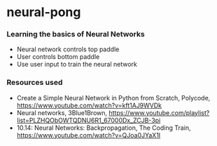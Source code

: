 # neural-pong

### Learning the basics of Neural Networks
- Neural network controls top paddle
- User controls bottom paddle
- Use user input to train the neural network

### Resources used
- Create a Simple Neural Network in Python from Scratch, Polycode, https://www.youtube.com/watch?v=kft1AJ9WVDk
- Neural networks, 3Blue1Brown, https://www.youtube.com/playlist?list=PLZHQObOWTQDNU6R1_67000Dx_ZCJB-3pi
- 10.14: Neural Networks: Backpropagation, The Coding Train, https://www.youtube.com/watch?v=QJoa0JYaX1I

